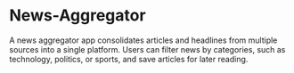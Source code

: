 # News-Aggregator
A news aggregator app consolidates articles and headlines from multiple sources into a single platform. Users can filter news by categories, such as technology, politics, or sports, and save articles for later reading.
